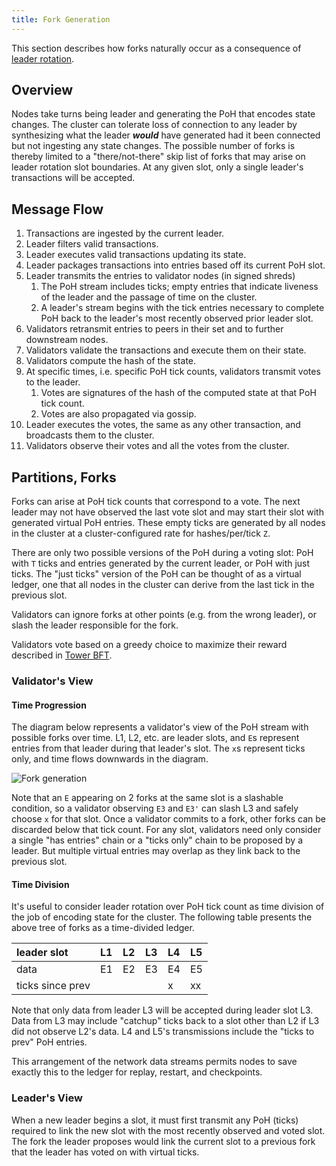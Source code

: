 ```yaml
---
title: Fork Generation
---
```


This section describes how forks naturally occur as a consequence of [leader rotation](leader-rotation.md).

## Overview

Nodes take turns being leader and generating the PoH that encodes state changes. The cluster can tolerate loss of connection to any leader by synthesizing what the leader _**would**_ have generated had it been connected but not ingesting any state changes. The possible number of forks is thereby limited to a "there/not-there" skip list of forks that may arise on leader rotation slot boundaries. At any given slot, only a single leader's transactions will be accepted.

## Message Flow

1. Transactions are ingested by the current leader.
2. Leader filters valid transactions.
3. Leader executes valid transactions updating its state.
4. Leader packages transactions into entries based off its current PoH slot.
5. Leader transmits the entries to validator nodes \(in signed shreds\)
   1. The PoH stream includes ticks; empty entries that indicate liveness of the leader and the passage of time on the cluster.
   2. A leader's stream begins with the tick entries necessary to complete PoH back to the leader's most recently observed prior leader slot.
6. Validators retransmit entries to peers in their set and to further downstream nodes.
7. Validators validate the transactions and execute them on their state.
8. Validators compute the hash of the state.
9. At specific times, i.e. specific PoH tick counts, validators transmit votes to the leader.
   1. Votes are signatures of the hash of the computed state at that PoH tick count.
   2. Votes are also propagated via gossip.
10. Leader executes the votes, the same as any other transaction, and broadcasts them to the cluster.
11. Validators observe their votes and all the votes from the cluster.

## Partitions, Forks

Forks can arise at PoH tick counts that correspond to a vote. The next leader may not have observed the last vote slot and may start their slot with generated virtual PoH entries. These empty ticks are generated by all nodes in the cluster at a cluster-configured rate for hashes/per/tick `Z`.

There are only two possible versions of the PoH during a voting slot: PoH with `T` ticks and entries generated by the current leader, or PoH with just ticks. The "just ticks" version of the PoH can be thought of as a virtual ledger, one that all nodes in the cluster can derive from the last tick in the previous slot.

Validators can ignore forks at other points \(e.g. from the wrong leader\), or slash the leader responsible for the fork.

Validators vote based on a greedy choice to maximize their reward described in [Tower BFT](../implemented-proposals/tower-bft.md).

### Validator's View

#### Time Progression

The diagram below represents a validator's view of the PoH stream with possible forks over time. L1, L2, etc. are leader slots, and `E`s represent entries from that leader during that leader's slot. The `x`s represent ticks only, and time flows downwards in the diagram.

![Fork generation](/img/fork-generation.svg)

Note that an `E` appearing on 2 forks at the same slot is a slashable condition, so a validator observing `E3` and `E3'` can slash L3 and safely choose `x` for that slot. Once a validator commits to a fork, other forks can be discarded below that tick count. For any slot, validators need only consider a single "has entries" chain or a "ticks only" chain to be proposed by a leader. But multiple virtual entries may overlap as they link back to the previous slot.

#### Time Division

It's useful to consider leader rotation over PoH tick count as time division of the job of encoding state for the cluster. The following table presents the above tree of forks as a time-divided ledger.

| leader slot      | L1  | L2  | L3  | L4  | L5  |
| :--------------- | :-- | :-- | :-- | :-- | :-- |
| data             | E1  | E2  | E3  | E4  | E5  |
| ticks since prev |     |     |     | x   | xx  |

Note that only data from leader L3 will be accepted during leader slot L3. Data from L3 may include "catchup" ticks back to a slot other than L2 if L3 did not observe L2's data. L4 and L5's transmissions include the "ticks to prev" PoH entries.

This arrangement of the network data streams permits nodes to save exactly this to the ledger for replay, restart, and checkpoints.

### Leader's View

When a new leader begins a slot, it must first transmit any PoH \(ticks\) required to link the new slot with the most recently observed and voted slot. The fork the leader proposes would link the current slot to a previous fork that the leader has voted on with virtual ticks.

